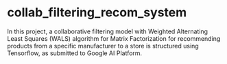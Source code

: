 # collab_filtering_recom_system
In this project, a collaborative filtering model with Weighted Alternating Least Squares (WALS) algorithm for Matrix Factorization for recommending products from a specific manufacturer to a store is structured using Tensorflow, as submitted to Google AI Platform.
